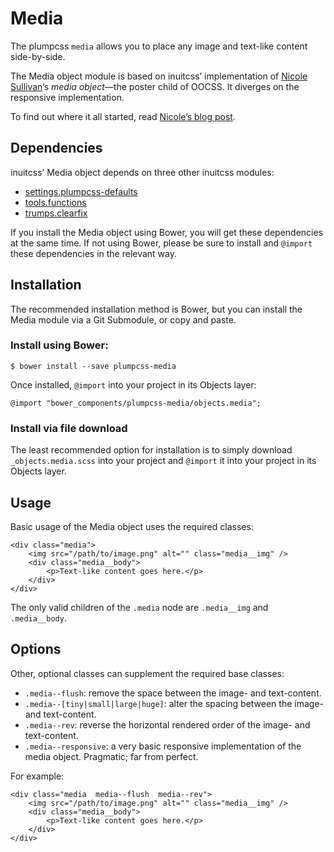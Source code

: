 # Media

The plumpcss `media` allows you to place any image and text-like content side-by-side.

The Media object module is based on inuitcss’ implementation of [Nicole
Sullivan](https://twitter.com/stubbornella)’s <cite>media object</cite>—the
poster child of OOCSS. It diverges on the responsive implementation.

To find out where it all started, read [Nicole’s blog
post](http://www.stubbornella.org/content/2010/06/25/the-media-object-saves-hundreds-of-lines-of-code/).

## Dependencies

inuitcss’ Media object depends on three other inuitcss modules:

* [settings.plumpcss-defaults](https://github.com/plumpcss/settings.defaults)
* [tools.functions](https://github.com/inuitcss/tools.functions)
* [trumps.clearfix](https://github.com/inuitcss/trumps.clearfix)

If you install the Media object using Bower, you will get these dependencies at
the same time. If not using Bower, please be sure to install and `@import` these
dependencies in the relevant way.

## Installation

The recommended installation method is Bower, but you can install the Media
module via a Git Submodule, or copy and paste.

### Install using Bower:

    $ bower install --save plumpcss-media

Once installed, `@import` into your project in its Objects layer:

    @import "bower_components/plumpcss-media/objects.media";

### Install via file download

The least recommended option for installation is to simply download
`_objects.media.scss` into your project and `@import` it into your project in
its Objects layer.

## Usage

Basic usage of the Media object uses the required classes:

    <div class="media">
        <img src="/path/to/image.png" alt="" class="media__img" />
        <div class="media__body">
            <p>Text-like content goes here.</p>
        </div>
    </div>

The only valid children of the `.media` node are `.media__img` and
`.media__body`.

## Options

Other, optional classes can supplement the required base classes:

* `.media--flush`: remove the space between the image- and text-content.
* `.media--[tiny|small|large|huge]`: alter the spacing between the image- and
  text-content.
* `.media--rev`: reverse the horizontal rendered order of the image- and
  text-content.
* `.media--responsive`: a very basic responsive implementation of the media
  object. Pragmatic; far from perfect.

For example:

    <div class="media  media--flush  media--rev">
        <img src="/path/to/image.png" alt="" class="media__img" />
        <div class="media__body">
            <p>Text-like content goes here.</p>
        </div>
    </div>
